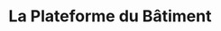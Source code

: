 ---
title: "La Plateforme du Bâtiment"
url: /boulogne-billancourt/la-plateforme-du-batiment/
shop: à faire soi-même
---